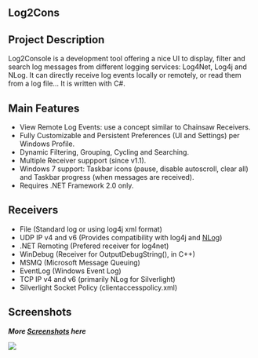 ## Log2Cons

## Project Description
Log2Console is a development tool offering a nice UI to display, filter and search log messages from different logging services: Log4Net, Log4j and NLog. It can directly receive log events locally or remotely, or read them from a log file... It is written with C#.

## Main Features
* View Remote Log Events: use a concept similar to Chainsaw Receivers.
* Fully Customizable and Persistent Preferences (UI and Settings) per Windows Profile.
* Dynamic Filtering, Grouping, Cycling and Searching.
* Multiple Receiver suppport (since v1.1).
* Windows 7 support: Taskbar icons (pause, disable autoscroll, clear all) and Taskbar progress (when messages are received).
* Requires .NET Framework 2.0 only.

## Receivers
* File (Standard log or using log4j xml format)
* UDP IP v4 and v6 (Provides compatibility with log4j and [NLog](NLog))
* .NET Remoting (Prefered receiver for log4net)
* WinDebug (Receiver for OutputDebugString(), in C++)
* MSMQ (Microsoft Message Queuing)
* EventLog (Windows Event Log)
* TCP IP v4 and v6 (primarily NLog for Silverlight)
* Silverlight Socket Policy (clientaccesspolicy.xml)

## Screenshots
_**More [Screenshots](docs/Screenshots.md) here**_

![](docs/Home_Log2Console_3.pg)


